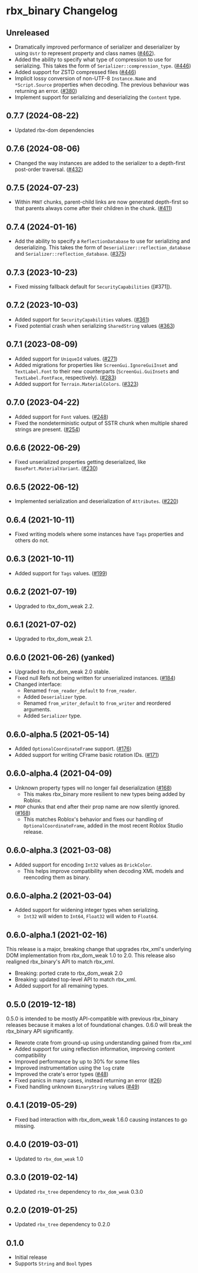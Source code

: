 # rbx_binary Changelog

## Unreleased
* Dramatically improved performance of serializer and deserializer by using `Ustr` to represent property and class names ([#462]).
* Added the ability to specify what type of compression to use for serializing. This takes the form of `Serializer::compression_type`. ([#446])
* Added support for ZSTD compressed files ([#446])
* Implicit lossy conversion of non-UTF-8 `Instance.Name` and `*Script.Source` properties when decoding.  The previous behaviour was returning an error. ([#380])
* Implement support for serializing and deserializing the `Content` type.

[#462]: https://github.com/rojo-rbx/rbx-dom/pull/462
[#446]: https://github.com/rojo-rbx/rbx-dom/pull/446
[#380]: https://github.com/rojo-rbx/rbx-dom/pull/380

## 0.7.7 (2024-08-22)
* Updated rbx-dom dependencies

## 0.7.6 (2024-08-06)
* Changed the way instances are added to the serializer to a depth-first post-order traversal. ([#432])

[#432]: https://github.com/rojo-rbx/rbx-dom/pull/432

## 0.7.5 (2024-07-23)
* Within `PRNT` chunks, parent-child links are now generated depth-first so that parents always come after their children in the chunk. ([#411])

[#411]: https://github.com/rojo-rbx/rbx-dom/pull/411

## 0.7.4 (2024-01-16)
* Add the ability to specify a `ReflectionDatabase` to use for serializing and deserializing. This takes the form of `Deserializer::reflection_database` and `Serializer::reflection_database`. ([#375])

[#375]: https://github.com/rojo-rbx/rbx-dom/pull/375

## 0.7.3 (2023-10-23)
* Fixed missing fallback default for `SecurityCapabilities` ([#371]).

## 0.7.2 (2023-10-03)
* Added support for `SecurityCapabilities` values. ([#361])
* Fixed potential crash when serializing `SharedString` values ([#363])

[#361]: https://github.com/rojo-rbx/rbx-dom/pull/361
[#363]: https://github.com/rojo-rbx/rbx-dom/pull/363

## 0.7.1 (2023-08-09)
* Added support for `UniqueId` values. ([#271])
* Added migrations for properties like `ScreenGui.IgnoreGuiInset` and `TextLabel.Font` to their new counterparts (`ScreenGui.GuiInsets` and `TextLabel.FontFace`, respectively). ([#283])
* Added support for `Terrain.MaterialColors`. ([#323])

[#271]: https://github.com/rojo-rbx/rbx-dom/pull/271
[#283]: https://github.com/rojo-rbx/rbx-dom/pull/283
[#323]: https://github.com/rojo-rbx/rbx-dom/pull/323

## 0.7.0 (2023-04-22)
* Added support for `Font` values. ([#248])
* Fixed the nondeterministic output of SSTR chunk when multiple shared strings are present. ([#254])

[#248]: https://github.com/rojo-rbx/rbx-dom/pull/248
[#254]: https://github.com/rojo-rbx/rbx-dom/pull/254

## 0.6.6 (2022-06-29)
* Fixed unserialized properties getting deserialized, like `BasePart.MaterialVariant`. ([#230])

[#230]: https://github.com/rojo-rbx/rbx-dom/pull/230

## 0.6.5 (2022-06-12)
* Implemented serialization and deserialization of `Attributes`. ([#220])

[#220]: https://github.com/rojo-rbx/rbx-dom/pull/220

## 0.6.4 (2021-10-11)
* Fixed writing models where some instances have `Tags` properties and others do not.

## 0.6.3 (2021-10-11)
* Added support for `Tags` values. ([#199])

[#199]: https://github.com/rojo-rbx/rbx-dom/pull/199

## 0.6.2 (2021-07-19)
* Upgraded to rbx\_dom\_weak 2.2.

## 0.6.1 (2021-07-02)
* Upgraded to rbx\_dom\_weak 2.1.

## 0.6.0 (2021-06-26) (yanked)
* Upgraded to rbx\_dom\_weak 2.0 stable.
* Fixed null Refs not being written for unserialized instances. ([#184][pr-184])
* Changed interface:
  * Renamed `from_reader_default` to `from_reader`.
  * Added `Deserializer` type.
  * Renamed `from_writer_default` to `from_writer` and reordered arguments.
  * Added `Serializer` type.

[pr-184]: https://github.com/rojo-rbx/rbx-dom/pull/184

## 0.6.0-alpha.5 (2021-05-14)
* Added `OptionalCoordinateFrame` support. ([#176][pr-176])
* Added support for writing CFrame basic rotation IDs. ([#171][pr-171])

[pr-171]: https://github.com/rojo-rbx/rbx-dom/pull/171
[pr-176]: https://github.com/rojo-rbx/rbx-dom/pull/176

## 0.6.0-alpha.4 (2021-04-09)
* Unknown property types will no longer fail deserialization ([#168][pr-168])
    * This makes rbx_binary more resilient to new types being added by Roblox.
* `PROP` chunks that end after their prop name are now silently ignored. ([#168][pr-168])
    * This matches Roblox's behavior and fixes our handling of `OptionalCoordinateFrame`, added in the most recent Roblox Studio release.

[pr-168]: https://github.com/rojo-rbx/rbx-dom/pull/168

## 0.6.0-alpha.3 (2021-03-08)
* Added support for encoding `Int32` values as `BrickColor`.
  * This helps improve compatibility when decoding XML models and reencoding them as binary.

## 0.6.0-alpha.2 (2021-03-04)
* Added support for widening integer types when serializing.
    * `Int32` will widen to `Int64`, `Float32` will widen to `Float64`.

## 0.6.0-alpha.1 (2021-02-16)
This release is a major, breaking change that upgrades rbx\_xml's underlying DOM implementation from rbx\_dom\_weak 1.0 to 2.0. This release also realigned rbx\_binary's API to match rbx_xml.

* Breaking: ported crate to rbx\_dom_weak 2.0
* Breaking: updated top-level API to match rbx_xml.
* Added support for all remaining types.

## 0.5.0 (2019-12-18)
0.5.0 is intended to be mostly API-compatible with previous rbx_binary releases because it makes a lot of foundational changes. 0.6.0 will break the rbx_binary API significantly.

* Rewrote crate from ground-up using understanding gained from rbx_xml
* Added support for using reflection information, improving content compatibility
* Improved performance by up to 30% for some files
* Improved instrumentation using the `log` crate
* Improved the crate's error types ([#48](https://github.com/rojo-rbx/rbx-dom/issues/48))
* Fixed panics in many cases, instead returning an error ([#26](https://github.com/rojo-rbx/rbx-dom/issues/26))
* Fixed handling unknown `BinaryString` values ([#49](https://github.com/rojo-rbx/rbx-dom/issues/49))

## 0.4.1 (2019-05-29)
* Fixed bad interaction with rbx_dom_weak 1.6.0 causing instances to go missing.

## 0.4.0 (2019-03-01)
* Updated to `rbx_dom_weak` 1.0

## 0.3.0 (2019-02-14)
* Updated `rbx_tree` dependency to `rbx_dom_weak` 0.3.0

## 0.2.0 (2019-01-25)
* Updated `rbx_tree` dependency to 0.2.0

## 0.1.0
* Initial release
* Supports `String` and `Bool` types
